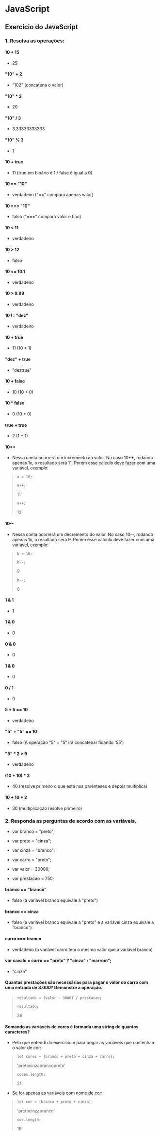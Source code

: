 
# JavaScript

  

## Exercício do JavaScript

  

### 1. Resolva as operações:

  

#### 10 + 15

- 25

  

#### "10" + 2

- "102" (concatena o valor)

  

#### "10" * 2

- 20

#### "10" / 3

- 3.33333333333

  

#### "10" % 3

- 1

  

#### 10 + true

- 11 (true em binário é 1 / false é igual a 0)

  

#### 10 == "10"

- verdadeiro ("==" compara apenas valor)

  

#### 10 === "10"

- falso ("===" compara valor e tipo)

  

#### 10 < 11

- verdadeiro

  

#### 10 > 12

- falso

  

#### 10 <= 10.1

- verdadeiro

  

#### 10 > 9.99

- verdadeiro

  

#### 10 != "dez"

- verdadeiro

  

#### 10 + true

- 11 (10 + 1)

  

#### "dez" + true

- "deztrue"

  

#### 10 + false

- 10 (10 + 0)

  

#### 10 * false

- 0 (10 * 0)

  

#### true + true

- 2 (1 + 1)

  

#### 10++

- Nessa conta ocorrerá um incremento ao valor. No caso 10++, rodando apenas 1x, o resultado será 11. Porém esse calculo deve fazer com uma variável, exemplo:

>`a = 10;`
>
>`a++;`
>
> 11
> 
>  `a++;`
>
> 12

  

#### 10--

- Nessa conta ocorrerá um decremento do valor. No caso 10--, rodando apenas 1x, o resultado será 9. Porém esse calculo deve fazer com uma variável, exemplo:

>`b = 10;`
>
>`b--;`
>
> 9
> 
>  `b--;`
>
> 8

  

#### 1 & 1

- 1

  

#### 1 & 0

- 0

  

#### 0 & 0

- 0

  

#### 1 & 0

- 0

  

#### 0 / 1

- 0

  

#### 5 + 5 == 10

- verdadeiro

  

#### "5" + "5" == 10

- falso (A operação "5" + "5" irá concatenar ficando '55')

  

#### "5" * 2 > 9

- verdadeiro

  

#### (10 + 10) * 2

- 40 (resolve primeiro o que está nos parênteses e depois multiplica)

  

#### 10 + 10 * 2

- 30 (multiplicação resolve primeiro)

  

### 2. Responda as perguntas de acordo com as variáveis.

- var branco = "preto";

- var preto = "cinza";

- var cinza = "branco";

- var carro = "preto";

- var valor = 30000;

- var prestacao = 750;

  

#### branco == "branco"

- falso (a variável branco equivale a "preto")

  

#### branco == cinza

- falso (a variável branco equivale a "preto" e a variável cinza equivale a "branco")

  

#### carro === branco

- verdadeiro (a variável carro tem o mesmo valor que a variável branco)

  

#### var cavalo = carro == "preto" ? "cinza" : "marrom";

- "cinza"

  

#### Quantas prestações são necessárias para pagar o valor do carro com uma entrada de 3.000? Demonstre a operação.

>`resultado = (valor - 3000) / prestacao;`
>
>  `resultado;`
>
> 36

  

#### Somando as variáveis de cores é formada uma string de quantos caracteres?

- Pelo que entendi do exercício é para pegar as variáveis que contenham o valor de cor:
>  `let cores = (branco + preto + cinza + carro);`
>
> 'pretocinzabrancopreto'
>
>  `cores.length;`
>
> 21

- Se for apenas as variáveis com nome de cor:
>  `let cor = (branco + preto + cinza);`
>
>  'pretocinzabranco'
>
> `cor.length;`
>
> 16